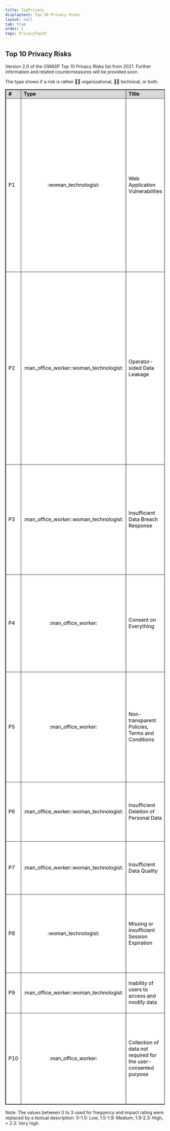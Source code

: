 ```yaml
---
title: TopPrivacy
displaytext: Top 10 Privacy Risks
layout: null
tab: true
order: 1
tags: PrivacyTop10
---
```


## Top 10 Privacy Risks
Version 2.0 of the OWASP Top 10 Privacy Risks list from 2021. Further information and related countermeasures will be provided soon.

The type shows if a risk is rather :man_office_worker: organizational, :woman_technologist: technical, or both.

<table style="background-color:#FFFFFF;border-collapse:collapse;border:1px solid #000000;color:#000000;width:100%" cellspacing="3" cellpadding="3" border="1">

<tr>
<td bgcolor="#D8D8D8" width="64"><b>#</b></td>
<td bgcolor="#D8D8D8" width="75"><b>Type</b></td>
<td bgcolor="#D8D8D8" width="146"><b>Title</b></td>
<td bgcolor="#D8D8D8" width="124"><b>Frequency</b></td>
<td bgcolor="#D8D8D8" width="108"><b>Impact</b></td>
<td bgcolor="#D8D8D8"><b>Description</b></td>
</tr>

<tr>
<td>P1</td>
<td align=center>:woman_technologist:</td>
<td>Web Application Vulnerabilities</td>
<td bgcolor="orange">High</td>
<td bgcolor="red">Very high</td>
<td>Vulnerability is a key problem in any system that guards or operates on
sensitive user data. Failure to suitably design and implement an
application, detect a problem or promptly apply a fix (patch) is likely
to result in a privacy breach. This risk also encompasses the OWASP Top
10 List of web application vulnerabilities and the risks resulting from
them.</td>
</tr>

<tr>
<td>P2</td>
<td align=center>:man_office_worker::woman_technologist:</td>
<td>Operator-sided Data Leakage</td>
<td bgcolor="orange">High</td>
<td bgcolor="red">Very high</td>
<td>Failure to prevent the leakage of any information containing or related
to user data, or the data itself, to any unauthorized party resulting in
loss of data confidentiality. Introduced either due to intentional
malicious breach or unintentional mistake e.g. caused by insufficient
access management controls, insecure storage, duplication of data or a
lack of awareness.</td>
</tr>

<tr>
<td>P3</td>
<td align=center>:man_office_worker::woman_technologist:</td>
<td>Insufficient Data Breach Response</td>
<td bgcolor="orange">High</td>
<td bgcolor="red">Very high</td>
<td>Not informing the affected persons (data subjects) about a possible
breach or data leak, resulting either from intentional or unintentional
events; failure to remedy the situation by fixing the cause; not
attempting to limit the leaks.</td>
</tr>

<tr>
<td>P4</td>
<td align=center>:man_office_worker:</td>
<td>Consent on Everything</td>
<td bgcolor="red">Very high</td>
<td bgcolor="orange">High</td>
<td>Aggregation or inappropriate use of consent to legitimate processing. Consent is "on everything" and not collected separately for each purpose (e.g. use of website and profiling for advertising).</td>
</tr>

<tr>
<td>P5</td>
<td align=center>:man_office_worker:</td>
<td>Non-transparent Policies, Terms and Conditions</td>
<td bgcolor="red">Very high</td>
<td bgcolor="orange">High</td>
<td>Not providing sufficient information to describing how data is
processed, such as its collection, storage, and processing. Failure to
make this information easily-accessible and understandable for
non-lawyers.</td>
</tr>

<tr>
<td>P6</td>
<td align=center>:man_office_worker::woman_technologist:</td>
<td>Insufficient Deletion of Personal Data</td>
<td bgcolor="orange">High</td>
<td bgcolor="orange">High</td>
<td>Failure to effectively and/or timely delete personal data after
termination of the specified purpose or upon request.</td>
</tr>

<tr>
<td>P7</td>
<td align=center>:man_office_worker::woman_technologist:</td>
<td>Insufficient Data Quality</td>
<td bgcolor="yellow">Medium</td>
<td bgcolor="red">Very high</td>
<td>The use of outdated, incorrect or bogus user data. Failure to update or
correct the data.</td>
</tr>

<tr>
<td>P8</td>
<td align=center>:woman_technologist:</td>
<td>Missing or insufficient Session Expiration</td>
<td bgcolor="yellow">Medium</td>
<td bgcolor="red">Very high</td>
<td>Failure to effectively enforce session termination. May result in
collection of additional user-data without the user’s consent or
awareness.</td>
</tr>

<tr>
<td>P9</td>
<td align=center>:man_office_worker::woman_technologist:</td>
<td>Inability of users to access and modify data</td>
<td bgcolor="orange">High</td>
<td bgcolor="orange">High</td>
<td>Users do not have the ability to access, change or delete data related to them.</td>
</tr>

<tr>
<td>P10</td>
<td align=center>:man_office_worker:</td>
<td>Collection of data not required for the user-consented purpose</td>
<td bgcolor="orange">High</td>
<td bgcolor="orange">High</td>
<td>Collecting descriptive, demographic or any other user-related data that
are not needed for the purposes of the system. Applies also to data for
which the user did not provide consent.</td>
</tr>
</table>
Note: The values between 0 to 3 used for frequency and impact rating were replaced by a textual description: 0-1.5: Low, 1.5-1.9: Medium, 1.9-2.3: High, > 2.3: Very high
